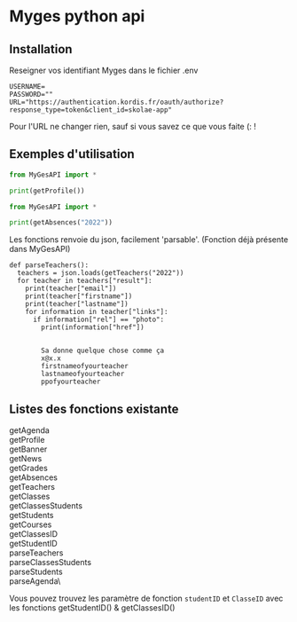 
# Myges python api




## Installation

Reseigner vos identifiant Myges dans le fichier .env

```text
USERNAME=
PASSWORD=""
URL="https://authentication.kordis.fr/oauth/authorize?response_type=token&client_id=skolae-app"
```
Pour l'URL ne changer rien, sauf si vous savez ce que vous faite (: !


## Exemples d'utilisation

```python
from MyGesAPI import *

print(getProfile())
```
```python
from MyGesAPI import *

print(getAbsences("2022"))
```
Les fonctions renvoie du json, facilement 'parsable'.
(Fonction déjà présente dans MyGesAPI)
```
def parseTeachers():
  teachers = json.loads(getTeachers("2022"))
  for teacher in teachers["result"]:
    print(teacher["email"])
    print(teacher["firstname"])
    print(teacher["lastname"])
    for information in teacher["links"]:
      if information["rel"] == "photo":
        print(information["href"])


        Sa donne quelque chose comme ça
        x@x.x
        firstnameofyourteacher
        lastnameofyourteacher
        ppofyourteacher
```




## Listes des fonctions existante
getAgenda\
getProfile\
getBanner\
getNews\
getGrades\
getAbsences\
getTeachers\
getClasses\
getClassesStudents\
getStudents\
getCourses\
getClassesID\
getStudentID\
parseTeachers\
parseClassesStudents\
parseStudents\
parseAgenda\

Vous pouvez trouvez les paramètre de fonction ``studentID`` et ``ClasseID`` avec les fonctions getStudentID() & getClassesID()






